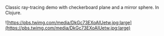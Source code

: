 Classic ray-tracing demo with checkerboard plane and a mirror sphere. In Clojure.

![https://pbs.twimg.com/media/DkGc73EXoAIUetw.jpg:large](https://pbs.twimg.com/media/DkGc73EXoAIUetw.jpg:large)
